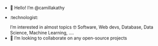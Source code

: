 - 👋 Hello! I’m @camillakathy
- <p>:technologist: </p> I’m interested in almost topics 🤓 Software, Web devs, Database, Data Science, Machine Learning, ....
- 💞️ I’m looking to collaborate on any open-source projects

